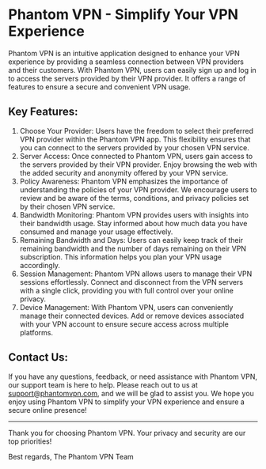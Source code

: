 # Phantom VPN - Simplify Your VPN Experience

Phantom VPN is an intuitive application designed to enhance your VPN experience by providing a seamless connection between VPN providers and their customers. With Phantom VPN, users can easily sign up and log in to access the servers provided by their VPN provider. It offers a range of features to ensure a secure and convenient VPN usage.

## Key Features:


1. Choose Your Provider: Users have the freedom to select their preferred VPN provider within the Phantom VPN app. This flexibility ensures that you can connect to the servers provided by your chosen VPN service.
2. Server Access: Once connected to Phantom VPN, users gain access to the servers provided by their VPN provider. Enjoy browsing the web with the added security and anonymity offered by your VPN service.
3. Policy Awareness: Phantom VPN emphasizes the importance of understanding the policies of your VPN provider. We encourage users to review and be aware of the terms, conditions, and privacy policies set by their chosen VPN service.
4. Bandwidth Monitoring: Phantom VPN provides users with insights into their bandwidth usage. Stay informed about how much data you have consumed and manage your usage effectively.
5. Remaining Bandwidth and Days: Users can easily keep track of their remaining bandwidth and the number of days remaining on their VPN subscription. This information helps you plan your VPN usage accordingly.
6. Session Management: Phantom VPN allows users to manage their VPN sessions effortlessly. Connect and disconnect from the VPN servers with a single click, providing you with full control over your online privacy.
7. Device Management: With Phantom VPN, users can conveniently manage their connected devices. Add or remove devices associated with your VPN account to ensure secure access across multiple platforms.


## Contact Us:

If you have any questions, feedback, or need assistance with Phantom VPN, our support team is here to help. Please reach out to us at support@phantomvpn.com, and we will be glad to assist you.
We hope you enjoy using Phantom VPN to simplify your VPN experience and ensure a secure online presence!

---

Thank you for choosing Phantom VPN. Your privacy and security are our top priorities!

Best regards,
The Phantom VPN Team

